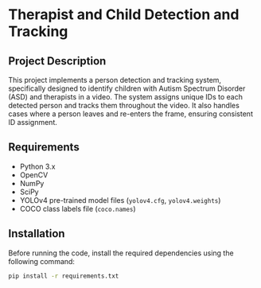 # Therapist and Child Detection and Tracking

## Project Description

This project implements a person detection and tracking system, specifically designed to identify children with Autism Spectrum Disorder (ASD) and therapists in a video. The system assigns unique IDs to each detected person and tracks them throughout the video. It also handles cases where a person leaves and re-enters the frame, ensuring consistent ID assignment.

## Requirements

- Python 3.x
- OpenCV
- NumPy
- SciPy
- YOLOv4 pre-trained model files (`yolov4.cfg`, `yolov4.weights`)
- COCO class labels file (`coco.names`)

## Installation

Before running the code, install the required dependencies using the following command:

```bash
pip install -r requirements.txt

